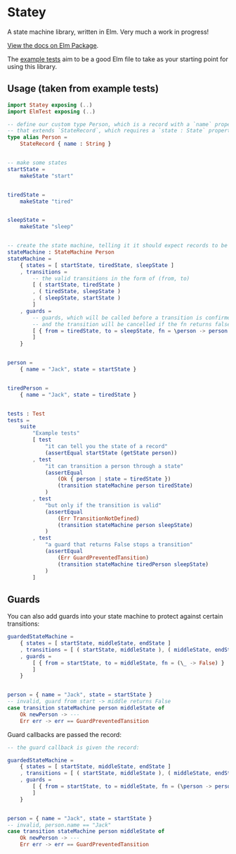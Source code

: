 # Statey

A state machine library, written in Elm. Very much a work in progress!

[View the docs on Elm Package](http://package.elm-lang.org/packages/jackfranklin/elm-statey/1.0.0/Statey).

The [example tests](https://github.com/jackfranklin/elm-statey/blob/master/test/ExampleTests.elm) aim to be a good Elm file to take as your starting point for using this library.

## Usage (taken from example tests)

```elm
import Statey exposing (..)
import ElmTest exposing (..)

-- define our custom type Person, which is a record with a `name` property
-- that extends `StateRecord`, which requires a `state : State` property
type alias Person =
    StateRecord { name : String }


-- make some states
startState =
    makeState "start"


tiredState =
    makeState "tired"


sleepState =
    makeState "sleep"


-- create the state machine, telling it it should expect records to be of type Person
stateMachine : StateMachine Person
stateMachine =
    { states = [ startState, tiredState, sleepState ]
    , transitions =
        -- the valid transitions in the form of (from, to)
        [ ( startState, tiredState )
        , ( tiredState, sleepState )
        , ( sleepState, startState )
        ]
    , guards =
        -- guards, which will be called before a transition is confirmed
        -- and the transition will be cancelled if the fn returns false
        [ { from = tiredState, to = sleepState, fn = \person -> person.name /= "Jack" }
        ]
    }


person =
    { name = "Jack", state = startState }


tiredPerson =
    { name = "Jack", state = tiredState }


tests : Test
tests =
    suite
        "Example tests"
        [ test
            "it can tell you the state of a record"
            (assertEqual startState (getState person))
        , test
            "it can transition a person through a state"
            (assertEqual
                (Ok { person | state = tiredState })
                (transition stateMachine person tiredState)
            )
        , test
            "but only if the transition is valid"
            (assertEqual
                (Err TransitionNotDefined)
                (transition stateMachine person sleepState)
            )
        , test
            "a guard that returns False stops a transition"
            (assertEqual
                (Err GuardPreventedTansition)
                (transition stateMachine tiredPerson sleepState)
            )
        ]
```

## Guards

You can also add guards into your state machine to protect against certain transitions:

```elm
guardedStateMachine =
    { states = [ startState, middleState, endState ]
    , transitions = [ ( startState, middleState ), ( middleState, endState ) ]
    , guards =
        [ { from = startState, to = middleState, fn = (\_ -> False) }
        ]
    }


person = { name = "Jack", state = startState }
-- invalid, guard from start -> middle returns False
case transition stateMachine person middleState of
    Ok newPerson -> ---
    Err err -> err == GuardPreventedTansition
```

Guard callbacks are passed the record:

```elm
-- the guard callback is given the record:

guardedStateMachine =
    { states = [ startState, middleState, endState ]
    , transitions = [ ( startState, middleState ), ( middleState, endState ) ]
    , guards =
        [ { from = startState, to = middleState, fn = (\person -> person.name /= "Jack") }
        ]
    }


person = { name = "Jack", state = startState }
-- invalid, person.name == "Jack"
case transition stateMachine person middleState of
    Ok newPerson -> ---
    Err err -> err == GuardPreventedTansition
```
